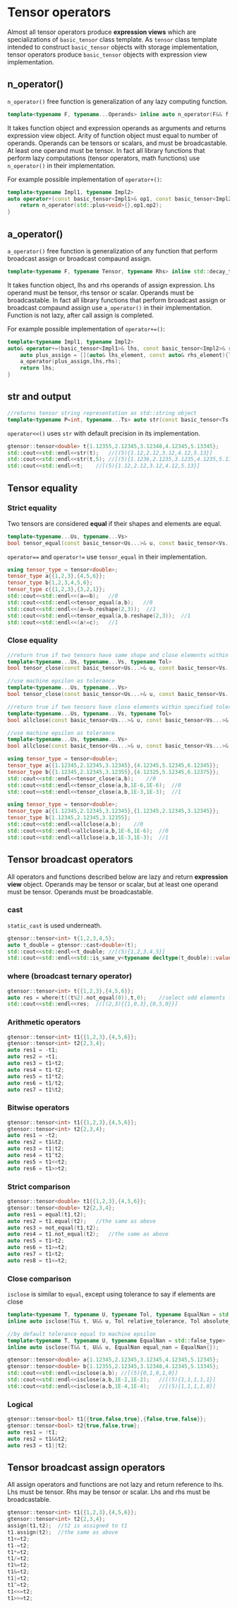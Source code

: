 # Tensor operators

Almost all tensor operators produce **expression views** which are specializations of `basic_tensor` class template.
As `tensor` class template intended to construct `basic_tensor` objects with storage implementation,
tensor operators produce `basic_tensor` objects with expression view implementation.

## n_operator()

`n_operator()` free function is generalization of any lazy computing function.

```cpp
template<typename F, typename...Operands> inline auto n_operator(F&& f, Operands&&...operands);
```

It takes function object and expression operands as arguments and returns expression view object.
Arity of function object must equal to number of operands.
Operands can be tensors or scalars, and must be broadcastable. At least one operand must be tensor.
In fact all library functions that perform lazy computations (tensor operators, math functions) use `n_operator()` in their implementation.

For example possible implementation of `operator+()`:

```cpp
template<typename Impl1, typename Impl2>
auto operator+(const basic_tensor<Impl1>& op1, const basic_tensor<Impl2>& op2){
    return n_operator(std::plus<void>{},op1,op2);
}
```

## a_operator()

`a_operator()` free function is generalization of any function that perform broadcast assign or broadcast compaund assign.

```cpp
template<typename F, typename Tensor, typename Rhs> inline std::decay_t<Tensor>& a_operator(F&& f, Tensor&& lhs, Rhs&& rhs);
```

It takes function object, lhs and rhs operands of assign expression.
Lhs operand must be tensor, rhs tensor or scalar.
Operands must be broadcastable.
In fact all library functions that perform broadcast assign or broadcast compaund assign use `a_operator()` in their implementation.
Function is not lazy, after call assign is completed.

For example possible implementation of `operator+=()`:

```cpp
template<typename Impl1, typename Impl2>
auto& operator+=(basic_tensor<Impl1>& lhs, const basic_tensor<Impl2>& rhs){
    auto plus_assign = [](auto& lhs_element, const auto& rhs_element){lhs_element += rhs_element;};
    a_operator(plus_assign,lhs,rhs);
    return lhs;
}
```

## str and output

```cpp
//returns tensor string representation as std::string object
template<typename P=int, typename...Ts> auto str(const basic_tensor<Ts...>& t, const P& precision=3);
```

`operator<<()` uses `str` with default precision in its implementation.

```cpp
gtensor::tensor<double> t{1.12355,2.12345,3.12348,4.12345,5.13345};
std::cout<<std::endl<<str(t);   //[(5){1.12,2.12,3.12,4.12,5.13}]
std::cout<<std::endl<<str(t,5); //[(5){1.1236,2.1235,3.1235,4.1235,5.1334}]
std::cout<<std::endl<<t;    //[(5){1.12,2.12,3.12,4.12,5.13}]
```

## Tensor equality

### Strict equality

Two tensors are considered **equal** if their shapes and elements are equal.

```cpp
template<typename...Us, typename...Vs>
bool tensor_equal(const basic_tensor<Us...>& u, const basic_tensor<Vs...>& v, bool equal_nan = false);
```

`operator==` and `operator!=` use `tensor_equal` in their implementation.

```cpp
using tensor_type = tensor<double>;
tensor_type a{{1,2,3},{4,5,6}};
tensor_type b{1,2,3,4,5,6};
tensor_type c{{1,2,3},{3,2,1}};
std::cout<<std::endl<<(a==b);   //0
std::cout<<std::endl<<tensor_equal(a,b);   //0
std::cout<<std::endl<<(a==b.reshape(2,3));  //1
std::cout<<std::endl<<tensor_equal(a,b.reshape(2,3));  //1
std::cout<<std::endl<<(a!=c);   //1
```

### Close equality

```cpp
//return true if two tensors have same shape and close elements within specified tolerance
template<typename...Us, typename...Vs, typename Tol>
bool tensor_close(const basic_tensor<Us...>& u, const basic_tensor<Vs...>& v, Tol relative_tolerance, Tol absolute_tolerance, bool equal_nan = false);

//use machine epsilon as tolerance
template<typename...Us, typename...Vs>
bool tensor_close(const basic_tensor<Us...>& u, const basic_tensor<Vs...>& v, bool equal_nan = false);

//return true if two tensors have close elements within specified tolerance, shapes may not be equal, but must broadcast
template<typename...Us, typename...Vs, typename Tol>
bool allclose(const basic_tensor<Us...>& u, const basic_tensor<Vs...>& v, Tol relative_tolerance, Tol absolute_tolerance, bool equal_nan = false);

//use machine epsilon as tolerance
template<typename...Us, typename...Vs>
bool allclose(const basic_tensor<Us...>& u, const basic_tensor<Vs...>& v, bool equal_nan = false)
```

```cpp
using tensor_type = tensor<double>;
tensor_type a{{1.12345,2.12345,3.12345},{4.12345,5.12345,6.12345}};
tensor_type b{{1.12345,2.12345,3.12355},{4.12325,5.12345,6.12375}};
std::cout<<std::endl<<tensor_close(a,b);    //0
std::cout<<std::endl<<tensor_close(a,b,1E-6,1E-6);  //0
std::cout<<std::endl<<tensor_close(a,b,1E-3,1E-3);  //1
```

```cpp
using tensor_type = tensor<double>;
tensor_type a{{1.12345,2.12345,3.12345},{1.12345,2.12345,3.12345}};
tensor_type b{1.12345,2.12345,3.12355};
std::cout<<std::endl<<allclose(a,b);    //0
std::cout<<std::endl<<allclose(a,b,1E-6,1E-6);  //0
std::cout<<std::endl<<allclose(a,b,1E-3,1E-3);  //1
```

## Tensor broadcast operators

All operators and functions described below are lazy and return **expression view** object.
Operands may be tensor or scalar, but at least one operand must be tensor.
Operands must be broadcastable.

### cast

`static_cast` is used underneath.

```cpp
gtensor::tensor<int> t{1,2,3,4,5};
auto t_double = gtensor::cast<double>(t);
std::cout<<std::endl<<t_double; //[(5){1,2,3,4,5}]
std::cout<<std::endl<<std::is_same_v<typename decltype(t_double)::value_type,double>;   //1
```

### where (broadcast ternary operator)

```cpp
gtensor::tensor<int> t{{1,2,3},{4,5,6}};
auto res = where(t((t%2).not_equal(0)),t,0);    //select odd elements from t and select zero for even
std::cout<<std::endl<<res;  //[(2,3){{1,0,3},{0,5,0}}]
```

### Arithmetic operators

```cpp
gtensor::tensor<int> t1{{1,2,3},{4,5,6}};
gtensor::tensor<int> t2{2,3,4};
auto res1 = -t1;
auto res2 = +t1;
auto res3 = t1+t2;
auto res4 = t1-t2;
auto res5 = t1*t2;
auto res6 = t1/t2;
auto res7 = t1%t2;
```

### Bitwise operators

```cpp
gtensor::tensor<int> t1{{1,2,3},{4,5,6}};
gtensor::tensor<int> t2{2,3,4};
auto res1 = ~t2;
auto res2 = t1&t2;
auto res3 = t1|t2;
auto res4 = t1^t2;
auto res5 = t1<<t2;
auto res6 = t1>>t2;
```

### Strict comparison

```cpp
gtensor::tensor<double> t1{{1,2,3},{4,5,6}};
gtensor::tensor<double> t2{2,3,4};
auto res1 = equal(t1,t2);
auto res2 = t1.equal(t2);   //the same as above
auto res3 = not_equal(t1,t2);
auto res4 = t1.not_equal(t2);   //the same as above
auto res5 = t1>t2;
auto res6 = t1>=t2;
auto res7 = t1<t2;
auto res8 = t1<=t2;
```

### Close comparison

`isclose` is similar to `equal`, except using tolerance to say if elements are close

```cpp
template<typename T, typename U, typename Tol, typename EqualNan = std::false_type>
inline auto isclose(T&& t, U&& u, Tol relative_tolerance, Tol absolute_tolerance, EqualNan equal_nan = EqualNan{});

//by default tolerance equal to machine epsilon
template<typename T, typename U, typename EqualNan = std::false_type>
inline auto isclose(T&& t, U&& u, EqualNan equal_nan = EqualNan{});
```

```cpp
gtensor::tensor<double> a{1.12345,2.12345,3.12345,4.12345,5.12345};
gtensor::tensor<double> b{1.12355,2.12345,3.12348,4.12345,5.13345};
std::cout<<std::endl<<isclose(a,b); //[(5){0,1,0,1,0}]
std::cout<<std::endl<<isclose(a,b,1E-2,1E-2);   //[(5){1,1,1,1,1}]
std::cout<<std::endl<<isclose(a,b,1E-4,1E-4);   //[(5){1,1,1,1,0}]
```

### Logical

```cpp
gtensor::tensor<bool> t1{{true,false,true},{false,true,false}};
gtensor::tensor<bool> t2{true,false,true};
auto res1 = !t1;
auto res2 = t1&&t2;
auto res3 = t1||t2;
```

## Tensor broadcast assign operators

All assign operators and functions are not lazy and return reference to lhs.
Lhs must be tensor. Rhs may be tensor or scalar.
Lhs and rhs must be broadcastable.

```cpp
gtensor::tensor<int> t1{{1,2,3},{4,5,6}};
gtensor::tensor<int> t2{2,3,4};
assign(t1,t2);  //t2 is assigned to t1
t1.assign(t2);  //the same as above
t1+=t2;
t1-=t2;
t1*=t2;
t1/=t2;
t1%=t2;
t1&=t2;
t1|=t2;
t1^=t2;
t1<<=t2;
t1>>=t2;
```